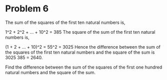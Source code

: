 Problem 6
=========
The sum of the squares of the first ten natural numbers is,

1^2 + 2^2 + ... + 10^2 = 385
The square of the sum of the first ten natural numbers is,

(1 + 2 + ... + 10)^2 = 55^2 = 3025
Hence the difference between the sum of the squares of the first ten natural numbers and the square of the sum is 3025  385 = 2640.

Find the difference between the sum of the squares of the first one hundred natural numbers and the square of the sum.
